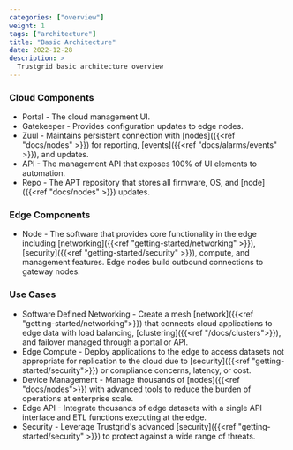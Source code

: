 ```yaml
---
categories: ["overview"]
weight: 1
tags: ["architecture"]
title: "Basic Architecture"
date: 2022-12-28
description: >
  Trustgrid basic architecture overview
---
```


### Cloud Components

- Portal - The cloud management UI.
- Gatekeeper - Provides configuration updates to edge nodes.
- Zuul - Maintains persistent connection with [nodes]({{<ref "docs/nodes" >}}) for reporting, [events]({{<ref "docs/alarms/events" >}}), and updates.
- API - The management API that exposes 100% of UI elements to automation.
- Repo - The APT repository that stores all firmware, OS, and [node]({{<ref "docs/nodes" >}}) updates.

### Edge Components

- Node - The software that provides core functionality in the edge including [networking]({{<ref "getting-started/networking" >}}), [security]({{<ref "getting-started/security" >}}), compute, and management features. Edge nodes build outbound connections to gateway nodes.

### Use Cases

- Software Defined Networking - Create a mesh [network]({{<ref "getting-started/networking">}}) that connects cloud applications to edge data with load balancing, [clustering]({{<ref "/docs/clusters">}}), and failover managed through a portal or API.
- Edge Compute - Deploy applications to the edge to access datasets not appropriate for replication to the cloud due to [security]({{<ref "getting-started/security">}}) or compliance concerns, latency, or cost.
- Device Management - Manage thousands of [nodes]({{<ref "docs/nodes">}}) with advanced tools to reduce the burden of operations at enterprise scale.
- Edge API - Integrate thousands of edge datasets with a single API interface and ETL functions executing at the edge.
- Security - Leverage Trustgrid's advanced [security]({{<ref "getting-started/security" >}}) to protect against a wide range of threats.
